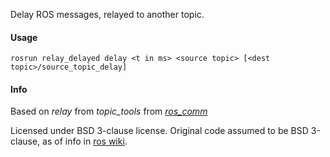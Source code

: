 Delay ROS messages, relayed to another topic.

#### Usage
```
rosrun relay_delayed delay <t in ms> <source topic> [<dest topic>/source_topic_delay]
```

#### Info
Based on *relay* from *topic_tools* from [*ros_comm*](https://github.com/ros/ros_comm/)

Licensed under BSD 3-clause license. Original code assumed to be BSD 3-clause, as of info in [ros wiki](http://wiki.ros.org/topic_tools).